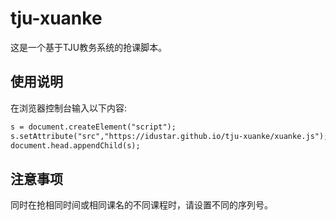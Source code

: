# tju-xuanke

这是一个基于TJU教务系统的抢课脚本。

## 使用说明
在浏览器控制台输入以下内容:

``` html
s = document.createElement("script");
s.setAttribute("src","https://idustar.github.io/tju-xuanke/xuanke.js");
document.head.appendChild(s); 
```

## 注意事项
同时在抢相同时间或相同课名的不同课程时，请设置不同的序列号。
